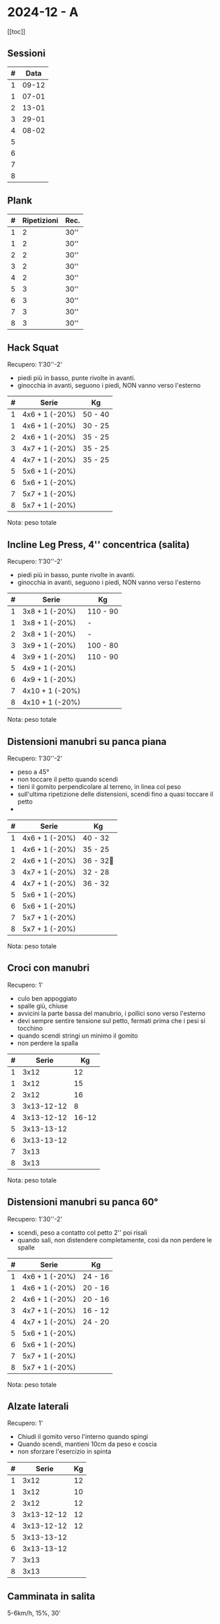 # 2024-12 - A

[[toc]]

## Sessioni

| #   | Data  |
| --- | ----- |
| 1   | 09-12 |
| 1   | 07-01 |
| 2   | 13-01 |
| 3   | 29-01 |
| 4   | 08-02 |
| 5   |       |
| 6   |       |
| 7   |       |
| 8   |       |

## Plank

| #   | Ripetizioni | Rec. |
| --- | ----------- | ---- |
| 1   | 2           | 30'' |
| 1   | 2           | 30'' |
| 2   | 2           | 30'' |
| 3   | 2           | 30'' |
| 4   | 2           | 30'' |
| 5   | 3           | 30'' |
| 6   | 3           | 30'' |
| 7   | 3           | 30'' |
| 8   | 3           | 30'' |

## Hack Squat

Recupero: 1'30''-2'

- piedi più in basso, punte rivolte in avanti.
- ginocchia in avanti, seguono i piedi, NON vanno verso l'esterno

| #   | Serie          | Kg      |
| --- | -------------- | ------- |
| 1   | 4x6 + 1 (-20%) | 50 - 40 |
| 1   | 4x6 + 1 (-20%) | 30 - 25 |
| 2   | 4x6 + 1 (-20%) | 35 - 25 |
| 3   | 4x7 + 1 (-20%) | 35 - 25 |
| 4   | 4x7 + 1 (-20%) | 35 - 25 |
| 5   | 5x6 + 1 (-20%) |         |
| 6   | 5x6 + 1 (-20%) |         |
| 7   | 5x7 + 1 (-20%) |         |
| 8   | 5x7 + 1 (-20%) |         |

Nota: peso totale

## Incline Leg Press, 4'' concentrica (salita)

Recupero: 1'30''-2'

- piedi più in basso, punte rivolte in avanti.
- ginocchia in avanti, seguono i piedi, NON vanno verso l'esterno

| #   | Serie           | Kg       |
| --- | --------------- | -------- |
| 1   | 3x8 + 1 (-20%)  | 110 - 90 |
| 1   | 3x8 + 1 (-20%)  | -        |
| 2   | 3x8 + 1 (-20%)  | -        |
| 3   | 3x9 + 1 (-20%)  | 100 - 80 |
| 4   | 3x9 + 1 (-20%)  | 110 - 90 |
| 5   | 4x9 + 1 (-20%)  |          |
| 6   | 4x9 + 1 (-20%)  |          |
| 7   | 4x10 + 1 (-20%) |          |
| 8   | 4x10 + 1 (-20%) |          |

Nota: peso totale

## Distensioni manubri su panca piana

Recupero: 1'30''-2'

- peso a 45°
- non toccare il petto quando scendi
- tieni il gomito perpendicolare al terreno, in linea col peso
- sull'ultima ripetizione delle distensioni, scendi fino a quasi toccare il petto
- 

| #   | Serie          | Kg      |
| --- | -------------- | ------- |
| 1   | 4x6 + 1 (-20%) | 40 - 32 |
| 1   | 4x6 + 1 (-20%) | 35 - 25 |
| 2   | 4x6 + 1 (-20%) | 36 - 32🔻 |
| 3   | 4x7 + 1 (-20%) | 32 - 28 |
| 4   | 4x7 + 1 (-20%) | 36 - 32 |
| 5   | 5x6 + 1 (-20%) |         |
| 6   | 5x6 + 1 (-20%) |         |
| 7   | 5x7 + 1 (-20%) |         |
| 8   | 5x7 + 1 (-20%) |         |

Nota: peso totale

## Croci con manubri

Recupero: 1'

- culo ben appoggiato
- spalle giù, chiuse
- avvicini la parte bassa del manubrio, i pollici sono verso l'esterno
- devi sempre sentire tensione sul petto, fermati prima che i pesi si tocchino
- quando scendi stringi un minimo il gomito
- non perdere la spalla

| #   | Serie      | Kg  |
| --- | ---------- | --- |
| 1   | 3x12       | 12  |
| 1   | 3x12       | 15  |
| 2   | 3x12       | 16  |
| 3   | 3x13-12-12 |  8  |
| 4   | 3x13-12-12 | 16-12  |
| 5   | 3x13-13-12 |     |
| 6   | 3x13-13-12 |     |
| 7   | 3x13       |     |
| 8   | 3x13       |     |

Nota: peso totale

## Distensioni manubri su panca 60°

Recupero: 1'30''-2'

- scendi, peso a contatto col petto 2'' poi risali
- quando sali, non distendere completamente, così da non perdere le spalle

| #   | Serie          | Kg      |
| --- | -------------- | ------- |
| 1   | 4x6 + 1 (-20%) | 24 - 16 |
| 1   | 4x6 + 1 (-20%) | 20 - 16 |
| 2   | 4x6 + 1 (-20%) | 20 - 16 |
| 3   | 4x7 + 1 (-20%) | 16 - 12 |
| 4   | 4x7 + 1 (-20%) | 24 - 20 |
| 5   | 5x6 + 1 (-20%) |         |
| 6   | 5x6 + 1 (-20%) |         |
| 7   | 5x7 + 1 (-20%) |         |
| 8   | 5x7 + 1 (-20%) |         |

Nota: peso totale

## Alzate laterali

Recupero: 1'

- Chiudi il gomito verso l'interno quando spingi
- Quando scendi, mantieni 10cm da peso e coscia
- non sforzare l'esercizio in spinta

| #   | Serie      | Kg  |
| --- | ---------- | --- |
| 1   | 3x12       | 12  |
| 1   | 3x12       | 10  |
| 2   | 3x12       | 12  |
| 3   | 3x13-12-12 | 12  |
| 4   | 3x13-12-12 | 12  |
| 5   | 3x13-13-12 |     |
| 6   | 3x13-13-12 |     |
| 7   | 3x13       |     |
| 8   | 3x13       |     |

## Camminata in salita

5-6km/h, 15%, 30'
